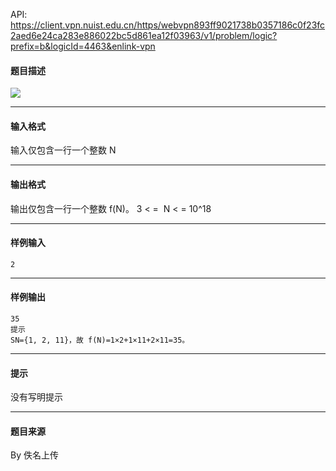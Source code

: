 API: https://client.vpn.nuist.edu.cn/https/webvpn893ff9021738b0357186c0f23fc2aed6e24ca283e886022bc5d861ea12f03963/v1/problem/logic?prefix=b&logicId=4463&enlink-vpn

#### 题目描述

![](../file/4463_0.png)

---

#### 输入格式

输入仅包含一行一个整数 N

---

#### 输出格式

输出仅包含一行一个整数 f(N)。 3 < =  N < = 10^18

---

#### 样例输入
```
2
```

---

#### 样例输出
```
35
提示
SN={1, 2, 11}，故 f(N)=1×2+1×11+2×11=35。
```

---

#### 提示

没有写明提示

---

#### 题目来源

By 佚名上传